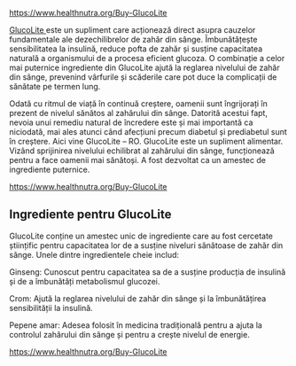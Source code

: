 <div class="markdown-heading" dir="auto">
<p><a href="https://www.healthnutra.org/Buy-GlucoLite">https://www.healthnutra.org/Buy-GlucoLite</a></p>
<p><a href="https://www.healthnutra.org/Buy-GlucoLite">GlucoLite&nbsp;</a>este un supliment care acționează direct asupra cauzelor fundamentale ale dezechilibrelor de zahăr din s&acirc;nge. &Icirc;mbunătățește sensibilitatea la insulină, reduce pofta de zahăr și susține capacitatea naturală a organismului de a procesa eficient glucoza. O combinație a celor mai puternice ingrediente din GlucoLite ajută la reglarea nivelului de zahăr din s&acirc;nge, prevenind v&acirc;rfurile și scăderile care pot duce la complicații de sănătate pe termen lung.</p>
<p>Odată cu ritmul de viață &icirc;n continuă creștere, oamenii sunt &icirc;ngrijorați &icirc;n prezent de nivelul sănătos al zahărului din s&acirc;nge. Datorită acestui fapt, nevoia unui remediu natural de &icirc;ncredere este și mai importantă ca niciodată, mai ales atunci c&acirc;nd afecțiuni precum diabetul și prediabetul sunt &icirc;n creștere. Aici vine GlucoLite &ndash; RO. GlucoLite este un supliment alimentar. Viz&acirc;nd sprijinirea nivelului echilibrat al zahărului din s&acirc;nge, funcționează pentru a face oamenii mai sănătoși. A fost dezvoltat ca un amestec de ingrediente puternice.&nbsp;</p>
<p><a href="https://www.healthnutra.org/Buy-GlucoLite">https://www.healthnutra.org/Buy-GlucoLite</a></p>
<h2><strong>Ingrediente pentru GlucoLite</strong></h2>
<p>GlucoLite conține un amestec unic de ingrediente care au fost cercetate științific pentru capacitatea lor de a susține niveluri sănătoase de zahăr din s&acirc;nge. Unele dintre ingredientele cheie includ:&nbsp;</p>
<p>Ginseng: Cunoscut pentru capacitatea sa de a susține producția de insulină și de a &icirc;mbunătăți metabolismul glucozei.&nbsp;</p>
<p>Crom: Ajută la reglarea nivelului de zahăr din s&acirc;nge și la &icirc;mbunătățirea sensibilității la insulină.&nbsp;</p>
<p>Pepene amar: Adesea folosit &icirc;n medicina tradițională pentru a ajuta la controlul zahărului din s&acirc;nge și pentru a crește nivelul de energie.</p>
<p><a href="https://www.healthnutra.org/Buy-GlucoLite">https://www.healthnutra.org/Buy-GlucoLite</a></p>
</div>
